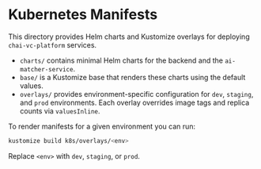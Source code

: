 # Kubernetes Manifests

This directory provides Helm charts and Kustomize overlays for deploying
`chai-vc-platform` services.

- `charts/` contains minimal Helm charts for the backend and the
  `ai-matcher-service`.
- `base/` is a Kustomize base that renders these charts using the default
  values.
- `overlays/` provides environment-specific configuration for `dev`,
  `staging`, and `prod` environments. Each overlay overrides image tags
  and replica counts via `valuesInline`.

To render manifests for a given environment you can run:

```bash
kustomize build k8s/overlays/<env>
```

Replace `<env>` with `dev`, `staging`, or `prod`.
